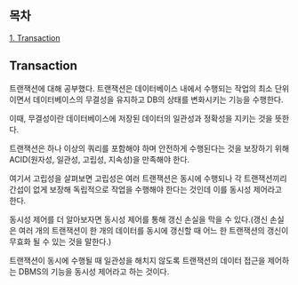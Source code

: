 ## 목차
[1. Transaction](#transaction)   

## Transaction
트랜잭션에 대해 공부했다. 트랜잭션은 데이터베이스 내에서 수행되는 작업의 최소 단위이면서 데이터베이스의 무결성을 유지하고 DB의 상태를 변화시키는 기능을 수행한다.

이때, 무결성이란 데이터베이스에 저장된 데이터의 일관성과 정확성을 지키는 것을 뜻한다.

트랜잭션은 하나 이상의 쿼리를 포함해야 하며 안전하게 수행된다는 것을 보장하기 위해 ACID(원자성, 일관성, 고립성, 지속성)을 만족해야 한다.

여기서 고립성을 살펴보면 고립성은 여러 트랜잭션은 동시에 수행되나 각 트랜잭션끼리 간섭이 없게 보장해 독립적으로 작업을 수행해야 한다는 것인데 이를 동시성 제어라고 한다.

동시성 제어를 더 알아보자면 동시성 제어를 통해 갱신 손실을 막을 수 있다.(갱신 손실은 여러 개의 트랜잭션이 한 개의 데이터를 동시에 갱신할 때 어느 한 트랜잭션의 갱신이 무효화 될 수 있는 것을 말한다.)

트랜잭션이 동시에 수행될 때 일관성을 해치지 않도록 트랜잭션의 데이터 접근을 제어하는 DBMS의 기능을 동시성 제어라고 하는 것이다.
